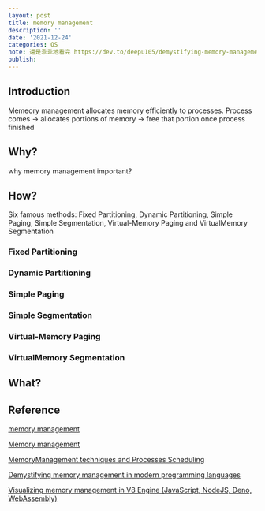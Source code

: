 ```yaml
---
layout: post
title: memory management
description: ''
date: '2021-12-24'
categories: OS
note: 還是乖乖地看完 https://dev.to/deepu105/demystifying-memory-management-in-modern-programming-languages-ddd 跟 JS 的部分
publish:
---
```


## Introduction

Memeory management allocates memory efficiently to processes. Process comes -> allocates portions of memory -> free that portion once process finished

## Why?

why memory management important?

## How?

Six famous methods: Fixed Partitioning, Dynamic Partitioning, Simple Paging, Simple Segmentation, Virtual-Memory Paging and VirtualMemory Segmentation

### Fixed Partitioning

### Dynamic Partitioning

### Simple Paging

### Simple Segmentation

### Virtual-Memory Paging

### VirtualMemory Segmentation

## What?



## Reference

[memory management](https://whatis.techtarget.com/definition/memory-management)

[Memory management](https://en.wikipedia.org/wiki/Memory_management)

[MemoryManagement techniques and Processes Scheduling](https://www.ijser.org/researchpaper/Memory-Management-techniques-and-Processes-Scheduling.pdf)

[Demystifying memory management in modern programming languages](https://dev.to/deepu105/demystifying-memory-management-in-modern-programming-languages-ddd)

[Visualizing memory management in V8 Engine (JavaScript, NodeJS, Deno, WebAssembly)](https://deepu.tech/memory-management-in-v8/)
